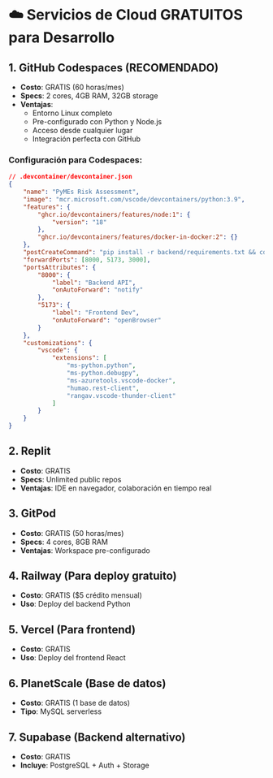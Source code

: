 # ☁️ Servicios de Cloud GRATUITOS para Desarrollo

## 1. **GitHub Codespaces** (RECOMENDADO)
- **Costo**: GRATIS (60 horas/mes)
- **Specs**: 2 cores, 4GB RAM, 32GB storage
- **Ventajas**: 
  - Entorno Linux completo
  - Pre-configurado con Python y Node.js
  - Acceso desde cualquier lugar
  - Integración perfecta con GitHub

### Configuración para Codespaces:
```json
// .devcontainer/devcontainer.json
{
    "name": "PyMEs Risk Assessment",
    "image": "mcr.microsoft.com/vscode/devcontainers/python:3.9",
    "features": {
        "ghcr.io/devcontainers/features/node:1": {
            "version": "18"
        },
        "ghcr.io/devcontainers/features/docker-in-docker:2": {}
    },
    "postCreateCommand": "pip install -r backend/requirements.txt && cd frontend && npm install",
    "forwardPorts": [8000, 5173, 3000],
    "portsAttributes": {
        "8000": {
            "label": "Backend API",
            "onAutoForward": "notify"
        },
        "5173": {
            "label": "Frontend Dev",
            "onAutoForward": "openBrowser"
        }
    },
    "customizations": {
        "vscode": {
            "extensions": [
                "ms-python.python",
                "ms-python.debugpy",
                "ms-azuretools.vscode-docker",
                "humao.rest-client",
                "rangav.vscode-thunder-client"
            ]
        }
    }
}
```

## 2. **Replit** 
- **Costo**: GRATIS
- **Specs**: Unlimited public repos
- **Ventajas**: IDE en navegador, colaboración en tiempo real

## 3. **GitPod**
- **Costo**: GRATIS (50 horas/mes)
- **Specs**: 4 cores, 8GB RAM
- **Ventajas**: Workspace pre-configurado

## 4. **Railway** (Para deploy gratuito)
- **Costo**: GRATIS ($5 crédito mensual)
- **Uso**: Deploy del backend Python

## 5. **Vercel** (Para frontend)
- **Costo**: GRATIS
- **Uso**: Deploy del frontend React

## 6. **PlanetScale** (Base de datos)
- **Costo**: GRATIS (1 base de datos)
- **Tipo**: MySQL serverless

## 7. **Supabase** (Backend alternativo)
- **Costo**: GRATIS
- **Incluye**: PostgreSQL + Auth + Storage
